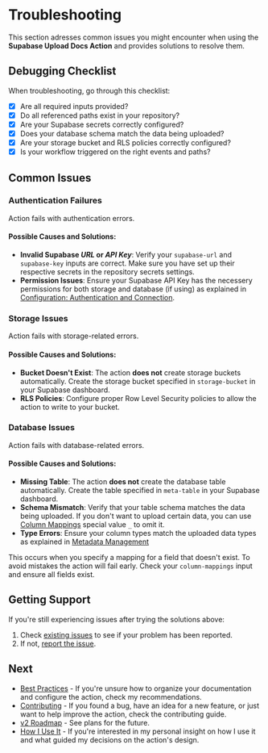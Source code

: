 # Troubleshooting

This section adresses common issues you might encounter when using the
**Supabase Upload Docs Action** and provides solutions to resolve them.

## Debugging Checklist

When troubleshooting, go through this checklist:

- [x] Are all required inputs provided?
- [x] Do all referenced paths exist in your repository?
- [x] Are your Supabase secrets correctly configured?
- [x] Does your database schema match the data being uploaded?
- [x] Are your storage bucket and RLS policies correctly configured?
- [x] Is your workflow triggered on the right events and paths?

## Common Issues

### Authentication Failures

Action fails with authentication errors.

#### Possible Causes and Solutions:

- **Invalid Supabase _URL_ or _API Key_**: Verify your `supabase-url` and
  `supabase-key` inputs are correct. Make sure you have set up their respective
  secrets in the repository secrets settings.
- **Permission Issues**: Ensure your Supabase API Key has the necessery
  permissions for both storage and database (if using) as explained in
  [Configuration: Authentication and Connection](./03-configuration.md#authentication-and-connection).

### Storage Issues

Action fails with storage-related errors.

#### Possible Causes and Solutions:

- **Bucket Doesn't Exist**: The action **does not** create storage buckets
  automatically. Create the storage bucket specified in `storage-bucket` in your
  Supabase dashboard.
- **RLS Policies**: Configure proper Row Level Security policies to allow the
  action to write to your bucket.

### Database Issues

Action fails with database-related errors.

#### Possible Causes and Solutions:

- **Missing Table**: The action **does not** create the database table
  automatically. Create the table specified in `meta-table` in your Supabase
  dashboard.
- **Schema Mismatch**: Verify that your table schema matches the data being
  uploaded. If you don't want to upload certain data, you can use
  [Column Mappings](./03-configuration.md#column-mappings) special value `_` to
  omit it.
- **Type Errors**: Ensure your column types match the uploaded data types as
  explained in
  [Metadata Management](./02-core-concepts/02-metadata-management.md#generated-data)

This occurs when you specify a mapping for a field that doesn't exist. To avoid
mistakes the action will fail early. Check your `column-mappings` input and
ensure all fields exist.

## Getting Support

If you're still experiencing issues after trying the solutions above:

1. Check
   [existing issues](https://github.com/rafalberezin/supabase-upload-docs-action/issues)
   to see if your problem has been reported.
2. If not,
   [report the issue](https://github.com/rafalberezin/supabase-upload-docs-action/issues/new?template=bug_report.yml).

## Next

- [Best Practices](./06-best-practices.md) - If you're unsure how to organize
  your documentation and configure the action, check my recommendations.
- [Contributing](./07-contributing.md) - If you found a bug, have an idea for a
  new feature, or just want to help improve the action, check the contributing
  guide.
- [v2 Roadmap](./08-v2-roadmap.md) - See plans for the future.
- [How I Use It](./09-how-i-use-it.md) - If you're interested in my personal
  insight on how I use it and what guided my decisions on the action's design.
